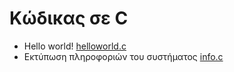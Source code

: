 # Κώδικας σε C

- Hello world! [helloworld.c](./helloworld.c)
- Εκτύπωση πληροφοριών του συστήματος [info.c](./info.c)
